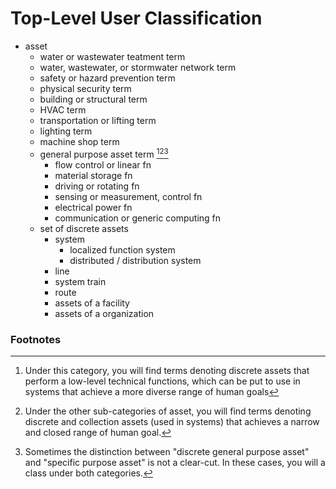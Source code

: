 # Top-Level User Classification
* asset
    * water or wastewater teatment term
    * water, wastewater, or stormwater network term
    * safety or hazard prevention term
    * physical security term
    * building or structural term
    * HVAC term
    * transportation or lifting term
    * lighting term
    * machine shop term
    * general purpose asset term [^1][^2][^3]
        * flow control or linear fn
        * material storage fn
        * driving or rotating fn
        * sensing or measurement, control fn
        * electrical power fn
        * communication or generic computing fn
    * set of discrete assets
        * system
            * localized function system
            * distributed / distribution system
        * line
        * system train
        * route
        * assets of a facility
        * assets of a organization

### Footnotes
[^1]: Under this category, you will find terms denoting discrete assets that perform a low-level technical functions, which can be put to use in systems that achieve a more diverse range of human goals 
[^2]: Under the other sub-categories of asset, you will find terms denoting discrete and collection assets (used in systems) that achieves a narrow and closed range of human goal.
[^3]: Sometimes the distinction between "discrete general purpose asset" and "specific purpose asset" is not a clear-cut. In these cases, you will a class under both categories.